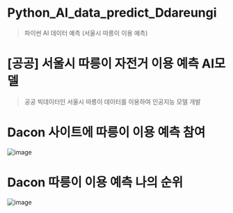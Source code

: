 # Python_AI_data_predict_Ddareungi
> 파이썬 AI 데이터 예측 (서울시 따릉이 이용 예측)


# [공공] 서울시 따릉이 자전거 이용 예측 AI모델
> 공공 빅데이터인 서울시 따릉이 데이터를 이용하여 인공지능 모델 개발








# Dacon 사이트에 따릉이 이용 예측 참여
![image](https://user-images.githubusercontent.com/78295968/125718078-11cbd847-ec9f-46cb-8a9c-d03006a3bdff.png)
# Dacon 따릉이 이용 예측 나의 순위
![image](https://user-images.githubusercontent.com/78295968/125718184-56a87c8c-41db-45b7-9194-97bc707e5998.png)
